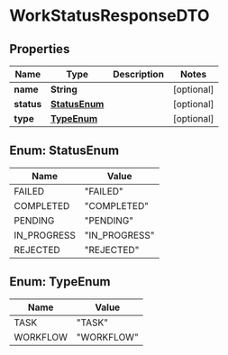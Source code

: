 

# WorkStatusResponseDTO


## Properties

Name | Type | Description | Notes
------------ | ------------- | ------------- | -------------
**name** | **String** |  |  [optional]
**status** | [**StatusEnum**](#StatusEnum) |  |  [optional]
**type** | [**TypeEnum**](#TypeEnum) |  |  [optional]



## Enum: StatusEnum

Name | Value
---- | -----
FAILED | &quot;FAILED&quot;
COMPLETED | &quot;COMPLETED&quot;
PENDING | &quot;PENDING&quot;
IN_PROGRESS | &quot;IN_PROGRESS&quot;
REJECTED | &quot;REJECTED&quot;



## Enum: TypeEnum

Name | Value
---- | -----
TASK | &quot;TASK&quot;
WORKFLOW | &quot;WORKFLOW&quot;



